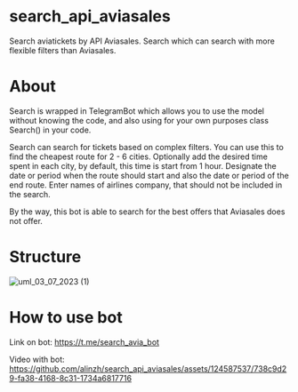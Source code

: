 # search_api_aviasales
Search aviatickets by API Aviasales.
Search which can search with more flexible filters than Aviasales.

# About
Search is wrapped in TelegramBot which allows you to use the model without knowing the code, and also using for your own purposes class Search() in your code.

Search can search for tickets based on complex filters. You can use this to find the cheapest route for 2 - 6 cities. Optionally add the desired time spent in each city, by default, this time is start from 1 hour. Designate the date or period when the route should start and also the date or period of the end route. Enter names of airlines company, that should not be included in the search.

By the way, this bot is able to search for the best offers that Aviasales does not offer.

# Structure
![uml_03_07_2023 (1)](https://github.com/alinzh/search_api_aviasales/assets/124587537/ab6e3f4b-4a1a-472a-9a81-d99c33dcaeb3)

# How to use bot

Link on bot:
https://t.me/search_avia_bot

Video with bot:
https://github.com/alinzh/search_api_aviasales/assets/124587537/738c9d29-fa38-4168-8c31-1734a6817716







